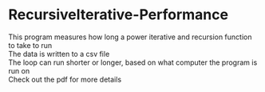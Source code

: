 ﻿# RecursiveIterative-Performance
This program measures how long a power iterative and recursion function to take to run <br>
The data is written to a csv file <br>
The loop can run shorter or longer, based on what computer the program is run on <br>
Check out the pdf for more details 
